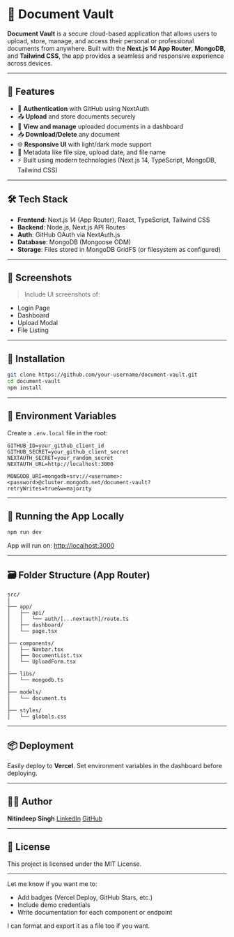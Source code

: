 
# 📁 Document Vault

**Document Vault** is a secure cloud-based application that allows users to upload, store, manage, and access their personal or professional documents from anywhere. Built with the **Next.js 14 App Router**, **MongoDB**, and **Tailwind CSS**, the app provides a seamless and responsive experience across devices.

---

## 🚀 Features

* 🔐 **Authentication** with GitHub using NextAuth
* 📤 **Upload** and store documents securely
* 📂 **View and manage** uploaded documents in a dashboard
* 📥 **Download/Delete** any document
* 🌐 **Responsive UI** with light/dark mode support
* 🧾 Metadata like file size, upload date, and file name
* ⚡ Built using modern technologies (Next.js 14, TypeScript, MongoDB, Tailwind CSS)

---

## 🛠️ Tech Stack

* **Frontend**: Next.js 14 (App Router), React, TypeScript, Tailwind CSS
* **Backend**: Node.js, Next.js API Routes
* **Auth**: GitHub OAuth via NextAuth.js
* **Database**: MongoDB (Mongoose ODM)
* **Storage**: Files stored in MongoDB GridFS (or filesystem as configured)

---

## 📸 Screenshots

> Include UI screenshots of:

* Login Page
* Dashboard
* Upload Modal
* File Listing

---

## 🔧 Installation

```bash
git clone https://github.com/your-username/document-vault.git
cd document-vault
npm install
```

---

## 🧪 Environment Variables

Create a `.env.local` file in the root:

```env
GITHUB_ID=your_github_client_id
GITHUB_SECRET=your_github_client_secret
NEXTAUTH_SECRET=your_random_secret
NEXTAUTH_URL=http://localhost:3000

MONGODB_URI=mongodb+srv://<username>:<password>@cluster.mongodb.net/document-vault?retryWrites=true&w=majority
```

---

## 🏃 Running the App Locally

```bash
npm run dev
```

App will run on: [http://localhost:3000](http://localhost:3000)

---

## 🗃 Folder Structure (App Router)

```
src/
│
├── app/
│   ├── api/
│   │   └── auth/[...nextauth]/route.ts
│   ├── dashboard/
│   └── page.tsx
│
├── components/
│   ├── Navbar.tsx
│   ├── DocumentList.tsx
│   └── UploadForm.tsx
│
├── libs/
│   └── mongodb.ts
│
├── models/
│   └── document.ts
│
├── styles/
│   └── globals.css
```

---

## 📦 Deployment

Easily deploy to **Vercel**. Set environment variables in the dashboard before deploying.

---

## 👨‍💻 Author

**Nitindeep Singh**
[LinkedIn](https://www.linkedin.com/in/nitindeep-singh)
[GitHub](https://github.com/nitindeep65)

---

## 📄 License

This project is licensed under the MIT License.

---

Let me know if you want me to:

* Add badges (Vercel Deploy, GitHub Stars, etc.)
* Include demo credentials
* Write documentation for each component or endpoint

I can format and export it as a file too if you want.
